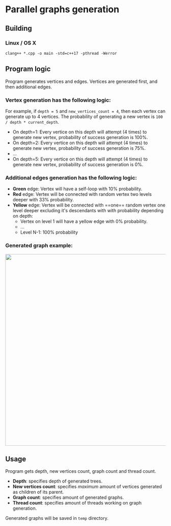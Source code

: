 # Parallel graphs generation

## Building

### Linux / OS X
`clang++ *.cpp -o main -std=c++17 -pthread -Werror`

## Program logic
Program generates vertices and edges. Vertices are generated first, and then additional edges.

### Vertex generation has the following logic: 
For example, if `depth = 5` and `new_vertices_count = 4`, then each vertex can generate up to 4 vertices. The probability of generating a new vertex is `100 / depth * current_depth`.
- On depth=1:
    Every vertice on this depth will attempt (4 times) to generate new vertex, probability of success generation is 100%.
- On depth=2:
    Every vertice on this depth will attempt (4 times) to generate new vertex, probability of success generation is 75%.
- ...
- On depth=5:
    Every vertice on this depth will attempt (4 times) to generate new vertex, probability of success generation is 0%.

### Additional edges generation has the following logic:
- **Green** edge: Vertex will have a self-loop with 10% probability.
- **Red** edge: Vertex will be connected with random vertex two levels deeper with 33% probability.
- **Yellow** edge: Vertex will be connected with ==one== random vertex one level deeper excluding it's descendants with with probability depending on depth:
  - Vertex on level 1 will have a yellow edge with 0% probability.
  - ...
  - Level N-1: 100% probability
### Generated graph example:
<img src="https://user-images.githubusercontent.com/31239690/219658424-d0d19f40-581d-4cdd-a056-df4876d2b561.png"  width="675" height="600">

## Usage
Program gets depth, new vertices count, graph count and thread count.

- **Depth**: specifies depth of generated trees.
- **New vertices count**: specifies *maximum* amount of vertices generated as children of its parent.
- **Graph count**: specifies amount of generated graphs.
- **Thread count**: specifies amount of threads working on graph generation.

Generated graphs will be saved in `temp` directory.
